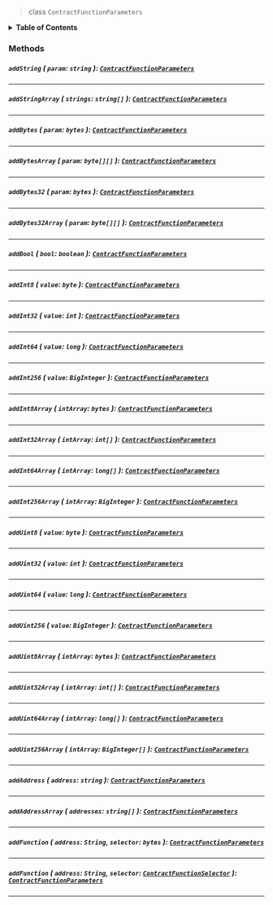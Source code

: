 > class `ContractFunctionParameters`

<details>
<summary><b>Table of Contents</b></summary>

| Item | Java | JavaScript | Go
| - | - | - | - |
| [`addString`](#addstring-param-string-contractfunctionparameters) | ✅ | ✅ | ✅
| [`addStringArray`](#addstringarray-strings-string-contractfunctionparameters) | ✅ | ✅ | ✅
| [`addBytes`](#addbytes-param-bytes-contractfunctionparameters) | ✅ | ✅ | ✅
| [`addBytesArray`](#addbytesarray-param-byte-contractfunctionparameters) | ✅ | ✅ | ✅
| [`addBytes32`](#addbytes32-param-bytes-contractfunctionparameters) | ✅ | ✅ | ✅
| [`addBytes32Array`](#addbytes32array-param-byte-contractfunctionparameters) | ✅ | ✅ | ✅
| [`addBool`](#addbool-bool-boolean-contractfunctionparameters) | ✅ | ✅ | ✅
| [`addInt8`](#addint8-value-byte-contractfunctionparameters) | ✅ | ✅ | ✅
| [`addInt32`](#addint32-value-int-contractfunctionparameters) | ✅ | ✅ | ✅
| [`addInt64`](#addint64-value-long-contractfunctionparameters) | ✅ | ✅ | ✅
| [`addInt256`](#addint256-value-BigInteger-contractfunctionparameters) | ✅ | ✅ | ✅
| [`addInt8Array`](#addint8array-intArray-bytes-contractfunctionparameters) | ✅ | ✅ | ✅
| [`addInt32Array`](#addint32array-intArray-int-contractfunctionparameters) | ✅ | ✅ | ✅
| [`addInt64Array`](#addint64array-intArray-long-contractfunctionparameters) | ✅ | ✅ | ✅
| [`addInt256Array`](#addint256array-intArray-BigInteger-contractfunctionparameters) | ✅ | ✅ | ✅
| [`addUint8`](#adduint8-value-byte-contractfunctionparameters) | ✅ | ✅ | ✅
| [`addUint32`](#adduint32-value-int-contractfunctionparameters) | ✅ | ✅ | ✅
| [`addUint64`](#adduint64-value-long-contractfunctionparameters) | ✅ | ✅ | ✅
| [`addUint256`](#adduint256-value-BigInteger-contractfunctionparameters) | ✅ | ✅ | ✅
| [`addUint8Array`](#adduint8array-intArray-bytes-contractfunctionparameters) | ✅ | ✅ | ✅
| [`addUint32Array`](#adduint32array-intArray-int-contractfunctionparameters) | ✅ | ✅ | ✅
| [`addUint64Array`](#adduint64array-intArray-long-contractfunctionparameters) | ✅ | ✅ | ✅
| [`addUint256Array`](#adduint256array-intArray-BigInteger-contractfunctionparameters) | ✅ | ✅ | ✅
| [`addAddress`](#addaddress-address-string-contractfunctionparameters) | ✅ | ✅ | ✅
| [`addAddressArray`](#addaddressarray-addresses-string-contractfunctionparameters) | ✅ | ✅ | ✅
| [`addFunction`](#addfunction-address-string-selector-bytes-contractfunctionparameters) | ✅ | ✅ | ✅

</details>

### Methods

##### `addString` ( `param`: `string` ): [`ContractFunctionParameters`](#)

---

##### `addStringArray` ( `strings`: `string[]` ): [`ContractFunctionParameters`](#)

---

##### `addBytes` ( `param`: `bytes` ): [`ContractFunctionParameters`](#)

---

##### `addBytesArray` ( `param`: `byte[][]` ): [`ContractFunctionParameters`](#)

---

##### `addBytes32` ( `param`: `bytes` ): [`ContractFunctionParameters`](#)

---

##### `addBytes32Array` ( `param`: `byte[][]` ): [`ContractFunctionParameters`](#)

---

##### `addBool` ( `bool`: `boolean` ): [`ContractFunctionParameters`](#)

---

##### `addInt8` ( `value`: `byte` ): [`ContractFunctionParameters`](#)

---

##### `addInt32` ( `value`: `int` ): [`ContractFunctionParameters`](#)

---

##### `addInt64` ( `value`: `long` ): [`ContractFunctionParameters`](#)

---

##### `addInt256` ( `value`: `BigInteger` ): [`ContractFunctionParameters`](#)

---

##### `addInt8Array` ( `intArray`: `bytes` ): [`ContractFunctionParameters`](#)

---

##### `addInt32Array` ( `intArray`: `int[]` ): [`ContractFunctionParameters`](#)

---

##### `addInt64Array` ( `intArray`: `long[]` ): [`ContractFunctionParameters`](#)

---

##### `addInt256Array` ( `intArray`: `BigInteger` ): [`ContractFunctionParameters`](#)

---

##### `addUint8` ( `value`: `byte` ): [`ContractFunctionParameters`](#)

---

##### `addUint32` ( `value`: `int` ): [`ContractFunctionParameters`](#)

---

##### `addUint64` ( `value`: `long` ): [`ContractFunctionParameters`](#)

---

##### `addUint256` ( `value`: `BigInteger` ): [`ContractFunctionParameters`](#)

---

##### `addUint8Array` ( `intArray`: `bytes` ): [`ContractFunctionParameters`](#)

---

##### `addUint32Array` ( `intArray`: `int[]` ): [`ContractFunctionParameters`](#)

---

##### `addUint64Array` ( `intArray`: `long[]` ): [`ContractFunctionParameters`](#)

---

##### `addUint256Array` ( `intArray`: `BigInteger[]` ): [`ContractFunctionParameters`](#)

---

##### `addAddress` ( `address`: `string` ): [`ContractFunctionParameters`](#)

---

##### `addAddressArray` ( `addresses`: `string[]` ): [`ContractFunctionParameters`](#)

---

##### `addFunction` ( `address`: `String`, `selector`: `bytes` ): [`ContractFunctionParameters`](#)

---

##### `addFunction` ( `address`: `String`, `selector`: [`ContractFunctionSelector`](reference/contract/ContractFunctionSelector.md) ): [`ContractFunctionParameters`](#)

---
